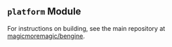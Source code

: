 ## `platform` Module
For instructions on building, see the main repository at
[magicmoremagic/bengine](https://github.com/magicmoremagic/bengine).
